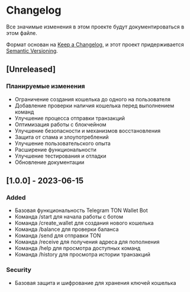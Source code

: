 # Changelog

Все значимые изменения в этом проекте будут документироваться в этом файле.

Формат основан на [Keep a Changelog](https://keepachangelog.com/en/1.0.0/),
и этот проект придерживается [Semantic Versioning](https://semver.org/spec/v2.0.0.html).

## [Unreleased]

### Планируемые изменения
- Ограничение создания кошелька до одного на пользователя
- Добавление проверки наличия кошелька перед выполнением команд
- Улучшение процесса отправки транзакций
- Оптимизация работы с блокчейном
- Улучшение безопасности и механизмов восстановления
- Защита от спама и злоупотреблений
- Улучшение пользовательского опыта
- Расширение функциональности
- Улучшение тестирования и отладки
- Обновление документации

## [1.0.0] - 2023-06-15

### Added
- Базовая функциональность Telegram TON Wallet Bot
- Команда /start для начала работы с ботом
- Команда /create_wallet для создания нового кошелька
- Команда /balance для проверки баланса
- Команда /send для отправки TON
- Команда /receive для получения адреса для пополнения
- Команда /help для просмотра доступных команд
- Команда /history для просмотра истории транзакций

### Security
- Базовая защита и шифрование для хранения ключей кошелька